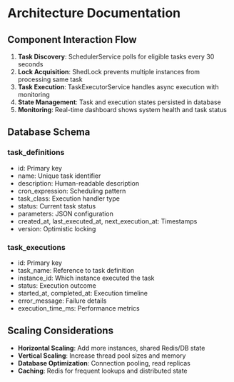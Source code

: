 # Architecture Documentation

## Component Interaction Flow

1. **Task Discovery**: SchedulerService polls for eligible tasks every 30 seconds
2. **Lock Acquisition**: ShedLock prevents multiple instances from processing same task
3. **Task Execution**: TaskExecutorService handles async execution with monitoring
4. **State Management**: Task and execution states persisted in database
5. **Monitoring**: Real-time dashboard shows system health and task status

## Database Schema

### task_definitions
- id: Primary key
- name: Unique task identifier  
- description: Human-readable description
- cron_expression: Scheduling pattern
- task_class: Execution handler type
- status: Current task status
- parameters: JSON configuration
- created_at, last_executed_at, next_execution_at: Timestamps
- version: Optimistic locking

### task_executions
- id: Primary key
- task_name: Reference to task definition
- instance_id: Which instance executed the task
- status: Execution outcome
- started_at, completed_at: Execution timeline
- error_message: Failure details
- execution_time_ms: Performance metrics

## Scaling Considerations

- **Horizontal Scaling**: Add more instances, shared Redis/DB state
- **Vertical Scaling**: Increase thread pool sizes and memory
- **Database Optimization**: Connection pooling, read replicas
- **Caching**: Redis for frequent lookups and distributed state
